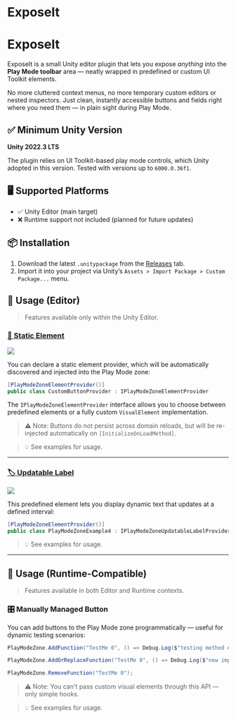 # ExposeIt

# ExposeIt

ExposeIt is a small Unity editor plugin that lets you expose *anything* into the **Play Mode toolbar** area — neatly wrapped in predefined or custom UI Toolkit elements.

No more cluttered context menus, no more temporary custom editors or nested inspectors. Just clean, instantly accessible buttons and fields right where you need them — in plain sight during Play Mode.

## ✅ Minimum Unity Version

**Unity 2022.3 LTS**

The plugin relies on UI Toolkit-based play mode controls, which Unity adopted in this version. Tested with versions up to `6000.0.36f1`.

## 🖥️ Supported Platforms

- ✅ Unity Editor (main target)
- ❌ Runtime support not included (planned for future updates)

## 📦 Installation

1. Download the latest `.unitypackage` from the [Releases](https://github.com/alexth939/ExposeIt/releases) tab.
2. Import it into your project via Unity’s `Assets > Import Package > Custom Package...` menu.

## 🧪 Usage (Editor)

> Features available only within the Unity Editor.

<!-- You fill this in -->

### <u>🔘 Static Element</u>

![](C:\Repos\ExposeIt\Docs\Images\static-button.png)

You can declare a static element provider, which will be automatically discovered and injected into the Play Mode zone:

```csharp
[PlayModeZoneElementProvider()]
public class CustomButtonProvider : IPlayModeZoneElementProvider
```

The `IPlayModeZoneElementProvider` interface allows you to choose between predefined elements or a fully custom `VisualElement` implementation.



> ⚠️ Note: Buttons do not persist across domain reloads, but will be re-injected automatically on `[InitializeOnLoadMethod]`.

> 💡 See examples for usage.

---

### <u>🏷️ Updatable Label</u>

![](C:\Repos\ExposeIt\Docs\Images\updatable-label.png)

This predefined element lets you display dynamic text that updates at a defined interval:

```csharp
[PlayModeZoneElementProvider()]
public class PlayModeZoneExample4 : IPlayModeZoneUpdatableLabelProvider
```

> 💡 See examples for usage.

---

## 🚀 Usage (Runtime-Compatible)

> Features available in both Editor and Runtime contexts.

### 🎛️ Manually Managed Button</u>

You can add buttons to the Play Mode zone programmatically — useful for dynamic testing scenarios:

```csharp
PlayModeZone.AddFunction("TestMe 0", () => Debug.Log($"testing method executed"));

PlayModeZone.AddOrReplaceFunction("TestMe 0", () => Debug.Log($"new impl on same button"));

PlayModeZone.RemoveFunction("TestMe 0");
```

> ⚠️ Note: You can't pass custom visual elements through this API — only simple hooks.

> 💡 See examples for usage.
